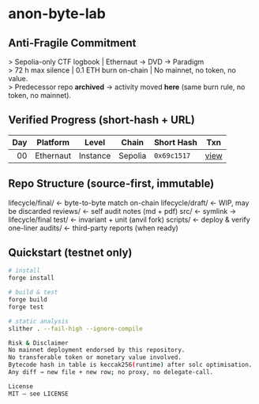 # anon-byte-lab
## Anti-Fragile Commitment
&gt; Sepolia-only CTF logbook | Ethernaut → DVD → Paradigm  
&gt; 72 h max silence | 0.1 ETH burn on-chain | No mainnet, no token, no value.  
&gt; Predecessor repo **archived** → activity moved **here** (same burn rule, no token, no mainnet).

## Verified Progress (short-hash + URL)
| Day | Platform | Level | Chain | Short Hash | Txn |
|----:|----------|--------|--------|------------|-----|
| 00 | Ethernaut | Instance | Sepolia | `0x69c1517` | [view](https://sepolia.etherscan.io/tx/0x69c1517b4d6e0f27dc4f9e0908b1a1a11f877ef8f36f8cdb808b4957818eba70) |

## Repo Structure (source-first, immutable)
lifecycle/final/   ← byte-to-byte match on-chain
lifecycle/draft/   ← WIP, may be discarded
reviews/           ← self audit notes (md + pdf)
src/               ← symlink → lifecycle/final
test/              ← invariant + unit (anvil fork)
scripts/           ← deploy & verify one-liner
audits/            ← third-party reports (when ready)

## Quickstart (testnet only)
```bash
# install
forge install

# build & test
forge build
forge test

# static analysis
slither . --fail-high --ignore-compile

Risk & Disclaimer
No mainnet deployment endorsed by this repository.
No transferable token or monetary value involved.
Bytecode hash in table is keccak256(runtime) after solc optimisation.
Any diff → new file + new row; no proxy, no delegate-call.

License
MIT — see LICENSE

